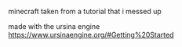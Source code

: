 minecraft taken from a tutorial that i messed up

made with the ursina engine
https://www.ursinaengine.org/#Getting%20Started

